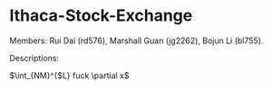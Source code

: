 # Ithaca-Stock-Exchange
Members: Rui Dai (rd576), Marshall Guan (jg2262), Bojun Li (bl755).

Descriptions:

$\int_{NM}^{$L} fuck \partial x$
